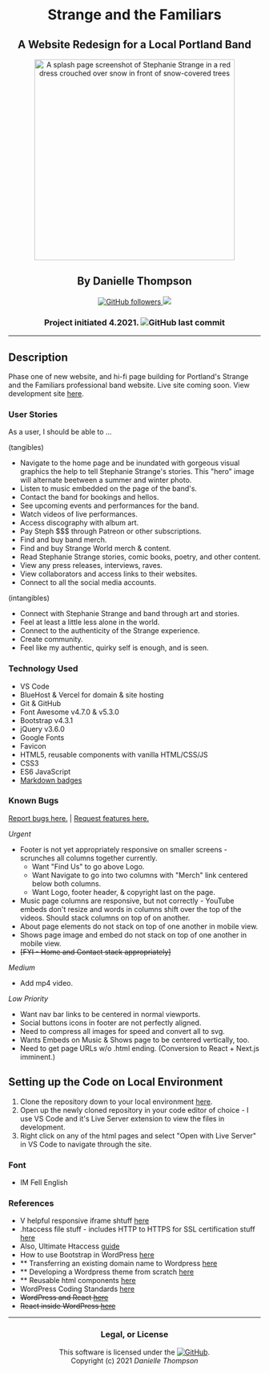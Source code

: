 <div align="center">

# Strange and the Familiars

## A Website Redesign for a Local Portland Band

<img src="./assets/images/SplashPage.png" alt="A splash page screenshot of Stephanie Strange in a red dress crouched over snow in front of snow-covered trees" height="400px" width="auto">

## By Danielle Thompson

<a href="https://github.com/danitcodes"> ![GitHub followers](https://img.shields.io/github/followers/danitcodes?style=social) </a> <a href="https://linkedin.com/in/danielle-thompson74"> <img src="https://img.shields.io/badge/-LinkedIn-black.svg?style=plastic&logo=linkedin&colorB=2867B2"></a>

### Project initiated 4.2021. ![GitHub last commit](https://img.shields.io/github/last-commit/danitcodes/strange-and-the-familiars)

</div>

---

## Description

Phase one of new website, and hi-fi page building for Portland's Strange and the Familiars professional band website. Live site coming soon. View development site [here](https://strange-and-the-familiars.vercel.app/).

### User Stories

As a user, I should be able to ...

(tangibles)

- Navigate to the home page and be inundated with gorgeous visual graphics the help to tell Stephanie Strange's stories. This "hero" image will alternate beetween a summer and winter photo.
- Listen to music embedded on the page of the band's.
- Contact the band for bookings and hellos.
- See upcoming events and performances for the band.
- Watch videos of live performances.
- Access discography with album art.
- Pay Steph $$$ through Patreon or other subscriptions.
- Find and buy band merch.
- Find and buy Strange World merch & content.
- Read Stephanie Strange stories, comic books, poetry, and other content.
- View any press releases, interviews, raves.
- View collaborators and access links to their websites.
- Connect to all the social media accounts.

(intangibles)

- Connect with Stephanie Strange and band through art and stories.
- Feel at least a little less alone in the world.
- Connect to the authenticity of the Strange experience.
- Create community.
- Feel like my authentic, quirky self is enough, and is seen.

### Technology Used

- VS Code
- BlueHost & Vercel for domain & site hosting
- Git & GitHub
- Font Awesome v4.7.0 & v5.3.0
- Bootstrap v4.3.1
- jQuery v3.6.0
- Google Fonts
- Favicon
- HTML5, reusable components with vanilla HTML/CSS/JS
- CSS3
- ES6 JavaScript
- [Markdown badges](https://github.com/Ileriayo/markdown-badges)

### Known Bugs

[Report bugs here.](https://github.com/danitcodes/strange-and-the-familiars/issues) | [Request features here.](https://github.com/danitcodes/strange-and-the-familiars/issues)

_Urgent_

- Footer is not yet appropriately responsive on smaller screens - scrunches all columns together currently.
  - Want "Find Us" to go above Logo.
  - Want Navigate to go into two columns with "Merch" link centered below both columns.
  - Want Logo, footer header, & copyright last on the page.
- Music page columns are responsive, but not correctly - YouTube embeds don't resize and words in columns shift over the top of the videos. Should stack columns on top of on another.
- About page elements do not stack on top of one another in mobile view.
- Shows page image and embed do not stack on top of one another in mobile view.
- ~~[FYI - Home and Contact stack appropriately]~~

_Medium_

- Add mp4 video.

_Low Priority_

- Want nav bar links to be centered in normal viewports.
- Social buttons icons in footer are not perfectly aligned.
- Need to compress all images for speed and convert all to svg.
- Wants Embeds on Music & Shows page to be centered vertically, too.
- Need to get page URLs w/o .html ending. (Conversion to React + Next.js imminent.)

## Setting up the Code on Local Environment

1. Clone the repository down to your local environment [here](https://github.com/danitcodes/strange-and-the-familiars.git).
2. Open up the newly cloned repository in your code editor of choice - I use VS Code and it's Live Server extension to view the files in development.
3. Right click on any of the html pages and select "Open with Live Server" in VS Code to navigate through the site.

### Font

- IM Fell English

### References

- V helpful responsive iframe shtuff [here](https://blog.theodo.com/2018/01/responsive-iframes-css-trick/)
- .htaccess file stuff - includes HTTP to HTTPS for SSL certification stuff [here](https://support.hostway.com/hc/en-us/articles/115000678970-How-to-create-an-htaccess-file-and-what-it-can-be-used-for-)
- Also, Ultimate Htaccess [guide](https://www.askapache.com/htaccess/)
- How to use Bootstrap in WordPress [here](https://www.bluehost.com/blog/how-to-use-bootstrap-in-wordpress-a-helpful-guide-bluehost/#:~:text=Although%20the%20Bootstrap%20framework%20was,to%20the%20WordPress%20core%20code.)
- \*\* Transferring an existing domain name to Wordpress [here](https://wordpress.com/support/domains/map-existing-domain/)
- \*\* Developing a Wordpress theme from scratch [here](https://www.taniarascia.com/developing-a-wordpress-theme-from-scratch/#installing-wordpress)
- \*\* Reusable html components [here](https://www.freecodecamp.org/news/reusable-html-components-how-to-reuse-a-header-and-footer-on-a-website/)
- WordPress Coding Standards [here](https://developer.wordpress.org/coding-standards/)
- ~~WordPress and React [here](https://www.freecodecamp.org/news/wordpress-react-how-to-create-a-modern-web-app-using-wordpress-ef6cc6be0cd0/#:~:text=If%20you%20want%20to%20create,CMS%20like%20WordPress%2C%20you%20can!)~~
- ~~React inside WordPress [here](https://dev.to/bobman38/how-to-use-react-inside-a-wordpress-application-49i)~~

---

<div align="center">

### Legal, or License

This software is licensed under the [![GitHub](https://img.shields.io/github/license/danitcodes/strange-and-the-familiars)](https://choosealicense.com/licenses/mit/).<br/>
Copyright (c) 2021 _*Danielle Thompson*_

</div>
